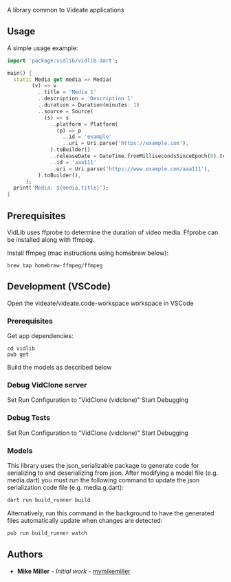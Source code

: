 A library common to Videate applications

## Usage

A simple usage example:

```dart
import 'package:vidlib/vidlib.dart';

main() {
  static Media get media => Media(
        (v) => v
          ..title = 'Media 1'
          ..description = 'Description 1'
          ..duration = Duration(minutes: 1)
          ..source = Source(
            (s) => s
              ..platform = Platform(
                (p) => p
                  ..id = 'example'
                  ..uri = Uri.parse('https://example.com'),
              ).toBuilder()
              ..releaseDate = DateTime.fromMillisecondsSinceEpoch(0).toUtc()
              ..id = 'aaa111'
              ..uri = Uri.parse('https://www.example.com/aaa111'),
          ).toBuilder(),
      );
  print('Media: ${media.title}');
}
```

## Prerequisites

VidLib uses ffprobe to determine the duration of video media. Ffprobe can be
installed along with ffmpeg.

Install ffmpeg (mac instructions using homebrew below):

```
brew tap homebrew-ffmpeg/ffmpeg

```

## Development (VSCode)

Open the videate/videate.code-workspace workspace in VSCode

### Prerequisites

Get app dependencies:

```
cd vidlib
pub get
```

Build the models as described below

### Debug VidClone server

Set Run Configuration to "VidClone (vidclone)"
Start Debugging

### Debug Tests
Set Run Configuration to "VidClone (vidclone)"
Start Debugging

### Models

This library uses the json_serializable package to generate code for
serializing to and deserializing from json. After modifying a model file (e.g.
media.dart) you must run the following command to update the json serialization
code file (e.g. media.g.dart):

```dart
dart run build_runner build
```

Alternatively, run this command in the background to have the generated files
automatically update when changes are detected:

```dart
pub run build_runner watch
```

## Authors

* **Mike Miller** - *Initial work* -
  [mymikemiller](https://github.com/mymikemiller)
